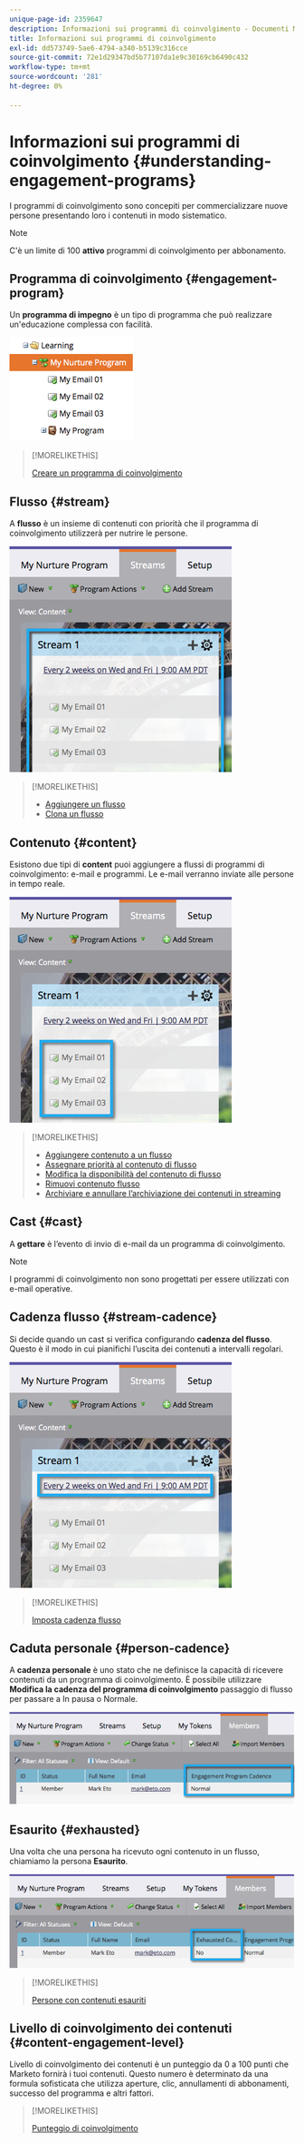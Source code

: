 ```yaml
---
unique-page-id: 2359647
description: Informazioni sui programmi di coinvolgimento - Documenti Marketo - Documentazione del prodotto
title: Informazioni sui programmi di coinvolgimento
exl-id: dd573749-5ae6-4794-a340-b5139c316cce
source-git-commit: 72e1d29347bd5b77107da1e9c30169cb6490c432
workflow-type: tm+mt
source-wordcount: '281'
ht-degree: 0%

---
```


# Informazioni sui programmi di coinvolgimento {#understanding-engagement-programs}

I programmi di coinvolgimento sono concepiti per commercializzare nuove persone presentando loro i contenuti in modo sistematico.

>[!NOTE]
>
>C&#39;è un limite di 100 **attivo** programmi di coinvolgimento per abbonamento.

## Programma di coinvolgimento {#engagement-program}

Un **programma di impegno** è un tipo di programma che può realizzare un&#39;educazione complessa con facilità.

![](assets/image2014-9-15-15-3a24-3a57.png)

>[!MORELIKETHIS]
>
>[Creare un programma di coinvolgimento](/help/marketo/product-docs/email-marketing/drip-nurturing/creating-an-engagement-program/create-an-engagement-program.md)

## Flusso {#stream}

A **flusso** è un insieme di contenuti con priorità che il programma di coinvolgimento utilizzerà per nutrire le persone.

![](assets/image2014-9-15-15-3a25-3a4.png)

>[!MORELIKETHIS]
>
>* [Aggiungere un flusso](/help/marketo/product-docs/email-marketing/drip-nurturing/creating-an-engagement-program/add-a-stream.md)
>* [Clona un flusso](/help/marketo/product-docs/email-marketing/drip-nurturing/engagement-program-streams/clone-a-stream.md)


## Contenuto {#content}

Esistono due tipi di **content** puoi aggiungere a flussi di programmi di coinvolgimento: e-mail e programmi. Le e-mail verranno inviate alle persone in tempo reale.

![](assets/image2014-9-15-15-3a25-3a18.png)

>[!MORELIKETHIS]
>
>* [Aggiungere contenuto a un flusso](/help/marketo/product-docs/email-marketing/drip-nurturing/creating-an-engagement-program/add-content-to-a-stream.md)
>* [Assegnare priorità al contenuto di flusso](/help/marketo/product-docs/email-marketing/drip-nurturing/using-stream-content/prioritize-stream-content.md)
>* [Modifica la disponibilità del contenuto di flusso](/help/marketo/product-docs/email-marketing/drip-nurturing/using-stream-content/edit-availability-of-stream-content.md)
>* [Rimuovi contenuto flusso](/help/marketo/product-docs/email-marketing/drip-nurturing/using-stream-content/remove-stream-content.md)
>* [Archiviare e annullare l’archiviazione dei contenuti in streaming](/help/marketo/product-docs/email-marketing/drip-nurturing/using-stream-content/archive-and-unarchive-stream-content.md)


## Cast {#cast}

A **gettare** è l’evento di invio di e-mail da un programma di coinvolgimento.

>[!NOTE]
>
>I programmi di coinvolgimento non sono progettati per essere utilizzati con e-mail operative.

## Cadenza flusso {#stream-cadence}

Si decide quando un cast si verifica configurando **cadenza del flusso**. Questo è il modo in cui pianifichi l’uscita dei contenuti a intervalli regolari.

![](assets/image2014-9-15-15-3a25-3a27.png)

>[!MORELIKETHIS]
>
>[Imposta cadenza flusso](/help/marketo/product-docs/email-marketing/drip-nurturing/engagement-program-streams/set-stream-cadence.md)

## Caduta personale {#person-cadence}

A **cadenza personale** è uno stato che ne definisce la capacità di ricevere contenuti da un programma di coinvolgimento. È possibile utilizzare **Modifica la cadenza del programma di coinvolgimento** passaggio di flusso per passare a In pausa o Normale.

![](assets/image2014-9-15-15-3a25-3a55.png)

## Esaurito {#exhausted}

Una volta che una persona ha ricevuto ogni contenuto in un flusso, chiamiamo la persona **Esaurito**.

![](assets/image2014-9-15-15-3a26-3a5.png)

>[!MORELIKETHIS]
>
>[Persone con contenuti esauriti](/help/marketo/product-docs/email-marketing/drip-nurturing/using-engagement-programs/people-who-have-exhausted-content.md)

## Livello di coinvolgimento dei contenuti {#content-engagement-level}

Livello di coinvolgimento dei contenuti è un punteggio da 0 a 100 punti che Marketo fornirà i tuoi contenuti. Questo numero è determinato da una formula sofisticata che utilizza aperture, clic, annullamenti di abbonamenti, successo del programma e altri fattori.

>[!MORELIKETHIS]
>
>[Punteggio di coinvolgimento](/help/marketo/product-docs/email-marketing/drip-nurturing/reports-and-notifications/understanding-the-engagement-score.md)
